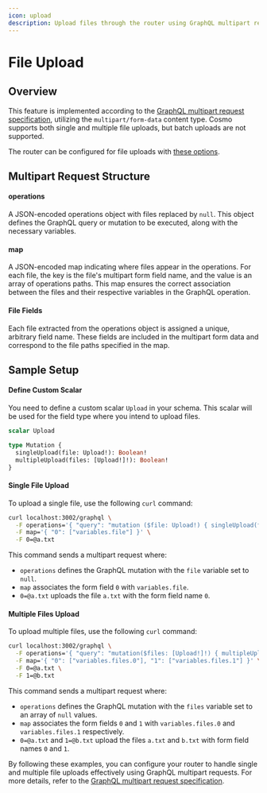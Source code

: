 ```yaml
---
icon: upload
description: Upload files through the router using GraphQL multipart request.
---
```


# File Upload

## Overview

This feature is implemented according to the [GraphQL multipart request specification](https://github.com/jaydenseric/graphql-multipart-request-spec), utilizing the `multipart/form-data` content type. Cosmo supports both single and multiple file uploads, but batch uploads are not supported.

The router can be configured for file uploads with [these options](configuration/#file-upload).

## Multipart Request Structure

#### operations

A JSON-encoded operations object with files replaced by `null`. This object defines the GraphQL query or mutation to be executed, along with the necessary variables.

#### map

A JSON-encoded map indicating where files appear in the operations. For each file, the key is the file's multipart form field name, and the value is an array of operations paths. This map ensures the correct association between the files and their respective variables in the GraphQL operation.

#### File Fields

Each file extracted from the operations object is assigned a unique, arbitrary field name. These fields are included in the multipart form data and correspond to the file paths specified in the map.

## Sample Setup

#### Define Custom Scalar

You need to define a custom scalar `Upload` in your schema. This scalar will be used for the field type where you intend to upload files.

```graphql
scalar Upload

type Mutation {
  singleUpload(file: Upload!): Boolean!
  multipleUpload(files: [Upload!]!): Boolean!
}
```

#### Single File Upload

To upload a single file, use the following `curl` command:

```sh
curl localhost:3002/graphql \
  -F operations='{ "query": "mutation ($file: Upload!) { singleUpload(file: $file) }", "variables": { "file": null } }' \
  -F map='{ "0": ["variables.file"] }' \
  -F 0=@a.txt
```

This command sends a multipart request where:

* `operations` defines the GraphQL mutation with the `file` variable set to `null`.
* `map` associates the form field `0` with `variables.file`.
* `0=@a.txt` uploads the file `a.txt` with the form field name `0`.

#### Multiple Files Upload

To upload multiple files, use the following `curl` command:

```sh
curl localhost:3002/graphql \
  -F operations='{ "query": "mutation($files: [Upload!]!) { multipleUpload(files: $files) }", "variables": { "files": [null, null] } }' \
  -F map='{ "0": ["variables.files.0"], "1": ["variables.files.1"] }' \
  -F 0=@a.txt \
  -F 1=@b.txt
```

This command sends a multipart request where:

* `operations` defines the GraphQL mutation with the `files` variable set to an array of `null` values.
* `map` associates the form fields `0` and `1` with `variables.files.0` and `variables.files.1` respectively.
* `0=@a.txt` and `1=@b.txt` upload the files `a.txt` and `b.txt` with form field names `0` and `1`.

By following these examples, you can configure your router to handle single and multiple file uploads effectively using GraphQL multipart requests. For more details, refer to the [GraphQL multipart request specification](https://github.com/jaydenseric/graphql-multipart-request-spec).
